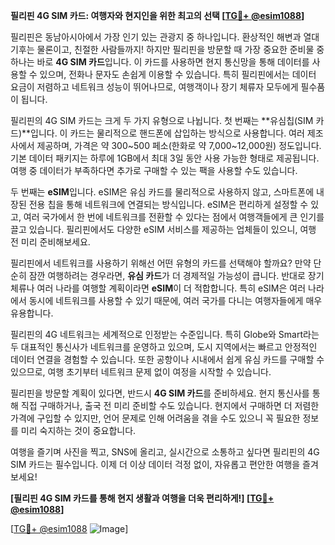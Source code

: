**필리핀 4G SIM 카드: 여행자와 현지인을 위한 최고의 선택 [[TG💪+ @esim1088](https://t.me/s/esim1088)]**

필리핀은 동남아시아에서 가장 인기 있는 관광지 중 하나입니다. 환상적인 해변과 열대 기후는 물론이고, 친절한 사람들까지! 하지만 필리핀을 방문할 때 가장 중요한 준비물 중 하나는 바로 **4G SIM 카드**입니다. 이 카드를 사용하면 현지 통신망을 통해 데이터를 사용할 수 있으며, 전화나 문자도 손쉽게 이용할 수 있습니다. 특히 필리핀에서는 데이터 요금이 저렴하고 네트워크 성능이 뛰어나므로, 여행객이나 장기 체류자 모두에게 필수품이 됩니다.

필리핀의 4G SIM 카드는 크게 두 가지 유형으로 나뉩니다. 첫 번째는 **유심칩(SIM 카드)**입니다. 이 카드는 물리적으로 핸드폰에 삽입하는 방식으로 사용합니다. 여러 제조사에서 제공하며, 가격은 약 300~500 페소(한화로 약 7,000~12,000원) 정도입니다. 기본 데이터 패키지는 하루에 1GB에서 최대 3일 동안 사용 가능한 형태로 제공됩니다. 여행 중 데이터가 부족하다면 추가로 구매할 수 있는 팩을 사용할 수도 있습니다.

두 번째는 **eSIM**입니다. eSIM은 유심 카드를 물리적으로 사용하지 않고, 스마트폰에 내장된 전용 칩을 통해 네트워크에 연결되는 방식입니다. eSIM은 편리하게 설정할 수 있고, 여러 국가에서 한 번에 네트워크를 전환할 수 있다는 점에서 여행객들에게 큰 인기를 끌고 있습니다. 필리핀에서도 다양한 eSIM 서비스를 제공하는 업체들이 있으니, 여행 전 미리 준비해보세요.

필리핀에서 네트워크를 사용하기 위해선 어떤 유형의 카드를 선택해야 할까요? 만약 단순히 잠깐 여행하려는 경우라면, **유심 카드**가 더 경제적일 가능성이 큽니다. 반대로 장기 체류나 여러 나라를 여행할 계획이라면 **eSIM**이 더 적합합니다. 특히 eSIM은 여러 나라에서 동시에 네트워크를 사용할 수 있기 때문에, 여러 국가를 다니는 여행자들에게 매우 유용합니다.

필리핀의 4G 네트워크는 세계적으로 인정받는 수준입니다. 특히 Globe와 Smart라는 두 대표적인 통신사가 네트워크를 운영하고 있으며, 도시 지역에서는 빠르고 안정적인 데이터 연결을 경험할 수 있습니다. 또한 공항이나 시내에서 쉽게 유심 카드를 구매할 수 있으므로, 여행 초기부터 네트워크 문제 없이 여정을 시작할 수 있습니다.

필리핀을 방문할 계획이 있다면, 반드시 **4G SIM 카드**를 준비하세요. 현지 통신사를 통해 직접 구매하거나, 출국 전 미리 준비할 수도 있습니다. 현지에서 구매하면 더 저렴한 가격에 구입할 수 있지만, 언어 문제로 인해 어려움을 겪을 수도 있으니 꼭 필요한 정보를 미리 숙지하는 것이 중요합니다.

여행을 즐기며 사진을 찍고, SNS에 올리고, 실시간으로 소통하고 싶다면 필리핀의 4G SIM 카드는 필수입니다. 이제 더 이상 데이터 걱정 없이, 자유롭고 편안한 여행을 즐겨보세요! 

**[필리핀 4G SIM 카드를 통해 현지 생활과 여행을 더욱 편리하게!] [[TG💪+ @esim1088](https://t.me/s/esim1088)]**

[[TG💪+ @esim1088](https://t.me/s/esim1088) ![Image](https://i.postimg.cc/Y0z9fWf4/image.png)]